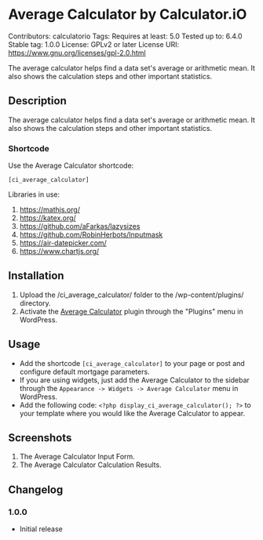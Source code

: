 # Average Calculator by Calculator.iO
Contributors: calculatorio
Tags: 
Requires at least: 5.0
Tested up to: 6.4.0
Stable tag: 1.0.0
License: GPLv2 or later
License URI: https://www.gnu.org/licenses/gpl-2.0.html

The average calculator helps find a data set's average or arithmetic mean. It also shows the calculation steps and other important statistics.

## Description

The average calculator helps find a data set's average or arithmetic mean. It also shows the calculation steps and other important statistics.

### Shortcode

Use the Average Calculator shortcode:

`[ci_average_calculator]`

Libraries in use:
1. https://mathjs.org/
2. https://katex.org/
3. https://github.com/aFarkas/lazysizes
4. https://github.com/RobinHerbots/Inputmask
5. https://air-datepicker.com/
6. https://www.chartjs.org/

## Installation

1. Upload the /ci_average_calculator/ folder to the /wp-content/plugins/ directory.
2. Activate the [Average Calculator](https://www.calculator.io/average-calculator/ "Average Calculator Homepage") plugin through the "Plugins" menu in WordPress.

## Usage
* Add the shortcode `[ci_average_calculator]` to your page or post and configure default mortgage parameters.
* If you are using widgets, just add the Average Calculator to the sidebar through the `Appearance -> Widgets -> Average Calculator` menu in WordPress.
* Add the following code: `<?php display_ci_average_calculator(); ?>` to your template where you would like the Average Calculator to appear.

## Screenshots
1. The Average Calculator Input Form.
2. The Average Calculator Calculation Results.

## Changelog

### 1.0.0
* Initial release
